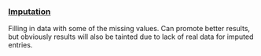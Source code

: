 ### [Imputation](https://www.wikiwand.com/en/Imputation_(statistics))
Filling in data with some of the missing values.
Can promote better results, but obviously results will also be tainted due to lack of real data for imputed entries.
